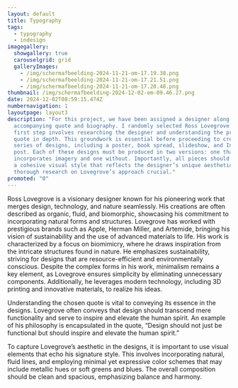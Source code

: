 ```yaml
---
layout: default
title: Typography
tags:
  - typography
  - indesign
imagegallery:
  showgallery: true
  carouselgrid: grid
  galleryImages:
    - /img/scherm­afbeelding-2024-11-21-om-17.19.38.png
    - /img/scherm­afbeelding-2024-11-21-om-17.21.51.png
    - /img/scherm­afbeelding-2024-11-21-om-17.20.48.png
thumbnail: /img/scherm­afbeelding-2024-12-02-om-09.46.27.png
date: 2024-12-02T08:59:15.474Z
numbernavigation: 1
layoutpage: layout3
description: "For this project, we have been assigned a designer along with an
  accompanying quote and biography. I randomly selected Ross Lovegrove. The
  first step involves researching the designer and understanding the provided
  quote in depth. This groundwork is essential before proceeding to create a
  series of designs, including a poster, book spread, slideshow, and Instagram
  post. Each of these designs must be produced in two versions: one that
  incorporates imagery and one without. Importantly, all pieces should maintain
  a cohesive visual style that reflects the designer’s unique aesthetic, making
  thorough research on Lovegrove’s approach crucial."
promoted: "0"
---
```

Ross Lovegrove is a visionary designer known for his pioneering work that merges design, technology, and nature seamlessly. His creations are often described as organic, fluid, and biomorphic, showcasing his commitment to incorporating natural forms and structures. Lovegrove has worked with prestigious brands such as Apple, Herman Miller, and Artemide, bringing his vision of sustainability and the use of advanced materials to life. His work is characterized by a focus on biomimicry, where he draws inspiration from the intricate structures found in nature. He emphasizes sustainability, striving for designs that are resource-efficient and environmentally conscious. Despite the complex forms in his work, minimalism remains a key element, as Lovegrove ensures simplicity by eliminating unnecessary components. Additionally, he leverages modern technology, including 3D printing and innovative materials, to realize his ideas.

Understanding the chosen quote is vital to conveying its essence in the designs. Lovegrove often conveys that design should transcend mere functionality and serve to inspire and elevate the human spirit. An example of his philosophy is encapsulated in the quote, “Design should not just be functional but should inspire and elevate the human spirit.”

To capture Lovegrove’s aesthetic in the designs, it is important to use visual elements that echo his signature style. This involves incorporating natural, fluid lines, and employing minimal yet expressive color schemes that may include metallic hues or soft greens and blues. The overall composition should be clean and spacious, emphasizing balance and harmony.